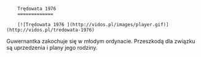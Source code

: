 
        Trędowata 1976 
        =============
        
        [![Trędowata 1976 ](http://vidos.pl/images/player.gif)](http://vidos.pl/tredowata-1976)
        
        
 Guwernantka zakochuje się w młodym ordynacie. Przeszkodą dla związku są uprzedzenia i plany jego rodziny.
    